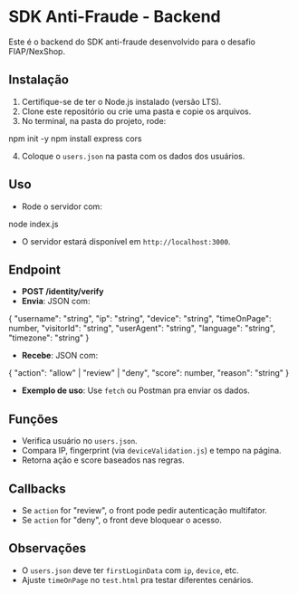 # SDK Anti-Fraude - Backend

Este é o backend do SDK anti-fraude desenvolvido para o desafio FIAP/NexShop.

## Instalação
1. Certifique-se de ter o Node.js instalado (versão LTS).
2. Clone este repositório ou crie uma pasta e copie os arquivos.
3. No terminal, na pasta do projeto, rode:

npm init -y
npm install express cors

4. Coloque o `users.json` na pasta com os dados dos usuários.

## Uso
- Rode o servidor com:

node index.js

- O servidor estará disponível em `http://localhost:3000`.

## Endpoint
- **POST /identity/verify**
- **Envia**: JSON com:

{
"username": "string",
"ip": "string",
"device": "string",
"timeOnPage": number,
"visitorId": "string",
"userAgent": "string",
"language": "string",
"timezone": "string"
}

- **Recebe**: JSON com:

{
"action": "allow" | "review" | "deny",
"score": number,
"reason": "string"
}

- **Exemplo de uso**: Use `fetch` ou Postman pra enviar os dados.

## Funções
- Verifica usuário no `users.json`.
- Compara IP, fingerprint (via `deviceValidation.js`) e tempo na página.
- Retorna ação e score baseados nas regras.

## Callbacks
- Se `action` for "review", o front pode pedir autenticação multifator.
- Se `action` for "deny", o front deve bloquear o acesso.

## Observações
- O `users.json` deve ter `firstLoginData` com `ip`, `device`, etc.
- Ajuste `timeOnPage` no `test.html` pra testar diferentes cenários.
